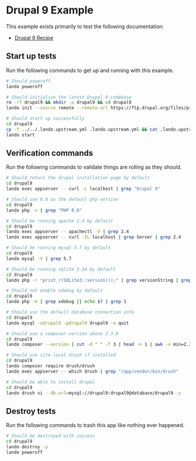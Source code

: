 # Drupal 9 Example

This example exists primarily to test the following documentation:

* [Drupal 9 Recipe](https://docs.devwithlando.io/tutorials/drupal9.html)

## Start up tests

Run the following commands to get up and running with this example.

```bash
# Should poweroff
lando poweroff

# Should initialize the latest Drupal 9 codebase
rm -rf drupal9 && mkdir -p drupal9 && cd drupal9
lando init --source remote --remote-url https://ftp.drupal.org/files/projects/drupal-9.5.x-dev.tar.gz --remote-options="--strip-components 1" --recipe drupal9 --webroot . --name lando-drupal9

# Should start up successfully
cd drupal9
cp -f ../../.lando.upstream.yml .lando.upstream.yml && cat .lando.upstream.yml
lando start
```

## Verification commands

Run the following commands to validate things are rolling as they should.

```bash
# Should return the drupal installation page by default
cd drupal9
lando exec appserver -- curl -L localhost | grep "Drupal 9"

# Should use 8.0 as the default php version
cd drupal9
lando php -v | grep "PHP 8.0"

# Should be running apache 2.4 by default
cd drupal9
lando exec appserver -- apachectl -V | grep 2.4
lando exec appserver -- curl -IL localhost | grep Server | grep 2.4

# Should be running mysql 5.7 by default
cd drupal9
lando mysql -V | grep 5.7

# Should be running sqlite 3.34 by default
cd drupal9
lando php -r "print_r(SQLite3::version());" | grep versionString | grep 3.34

# Should not enable xdebug by default
cd drupal9
lando php -m | grep xdebug || echo $? | grep 1

# Should use the default database connection info
cd drupal9
lando mysql -udrupal9 -pdrupal9 drupal9 -e quit

# Should use a composer version above 2.3.6
cd drupal9
lando composer --version | cut -d " " -f 3 | head -n 1 | awk -v min=2.3.6 -F. '($1 > 2) || ($1 == 2 && $2 > 3) || ($1 == 2 && $2 == 3 && $3 > 6)'

# Should use site-local drush if installed
cd drupal9
lando composer require drush/drush
lando exec appserver -- which drush | grep "/app/vendor/bin/drush"

# Should be able to install drupal
cd drupal9
lando drush si --db-url=mysql://drupal9:drupal9@database/drupal9 -y
```

## Destroy tests

Run the following commands to trash this app like nothing ever happened.

```bash
# Should be destroyed with success
cd drupal9
lando destroy -y
lando poweroff
```
